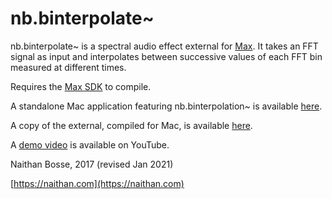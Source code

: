 #  nb.binterpolate~ #

nb.binterpolate~ is a spectral audio effect external for [Max](https://cycling74.com/products/max). It takes an FFT signal as input and interpolates between successive values of each FFT bin measured at different times. 

Requires the [Max SDK](https://cycling74.com/downloads/sdk) to compile. 

A standalone Mac application featuring nb.binterpolation~ is available [here](https://www.naithan.com/wp-content/uploads/2021/01/BinterpolationDemo.zip).

A copy of the external, compiled for Mac, is available [here](https://naithan.com/max/).

A [demo video](https://youtu.be/4L-lsTgvpec) is available on YouTube.

Naithan Bosse, 2017 (revised Jan 2021)

[https://naithan.com](https://naithan.com)

